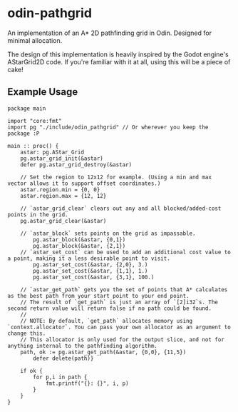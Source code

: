 # odin-pathgrid
An implementation of an A* 2D pathfinding grid in Odin. Designed for minimal allocation.

The design of this implementation is heavily inspired by the Godot engine's AStarGrid2D code. If you're familiar with it at all, using this will be a piece of cake!

## Example Usage
```odin
package main

import "core:fmt"
import pg "./include/odin_pathgrid" // Or wherever you keep the package :P

main :: proc() {
	astar: pg.AStar_Grid
	pg.astar_grid_init(&astar)
	defer pg.astar_grid_destroy(&astar)

	// Set the region to 12x12 for example. (Using a min and max vector allows it to support offset coordinates.)
	astar.region.min = {0, 0}
	astar.region.max = {12, 12}

	// `astar_grid_clear` clears out any and all blocked/added-cost points in the grid.
	pg.astar_grid_clear(&astar)

	// `astar_block` sets points on the grid as impassable.
    	pg.astar_block(&astar, {0,1})
    	pg.astar_block(&astar, {2,1})
	// `astar_set_cost` can be used to add an additional cost value to a point, making it a less desirable point to visit.
    	pg.astar_set_cost(&astar, {2,0}, 3.)
    	pg.astar_set_cost(&astar, {1,1}, 1.)
    	pg.astar_set_cost(&astar, {3,1}, 100.)

	// `astar_get_path` gets you the set of points that A* calculates as the best path from your start point to your end point.
	// The result of `get_path` is just an array of `[2]i32`s. The second return value will return false if no path could be found.
	//
	// NOTE: By default, `get_path` allocates memory using `context.allocator`. You can pass your own allocator as an argument to change this.
	// This allocator is only used for the output slice, and not for anything internal to the pathfinding algorithm.
	path, ok := pg.astar_get_path(&astar, {0,0}, {11,5})
    	defer delete(path)}

	if ok {
		for p,i in path {
			fmt.printf("{}: {}", i, p)
		}
	}
}

```

